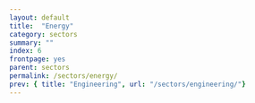 ```yaml
---
layout: default
title:  "Energy"
category: sectors
summary: ""
index: 6
frontpage: yes
parent: sectors
permalink: /sectors/energy/
prev: { title: "Engineering", url: "/sectors/engineering/"}
---
```


